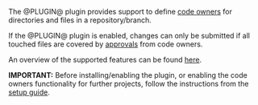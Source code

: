The @PLUGIN@ plugin provides support to define
[code owners](user-guide.md#codeOwners) for directories and files in a
repository/branch.

If the @PLUGIN@ plugin is enabled, changes can only be submitted if all
touched files are covered by [approvals](user-guide.md#codeOwnerApproval) from
code owners.

An overview of the supported features can be found [here](feature-set.md).

**IMPORTANT:** Before installing/enabling the plugin, or enabling the code
owners functionality for further projects, follow the instructions from the
[setup guide](setup-guide.md).

